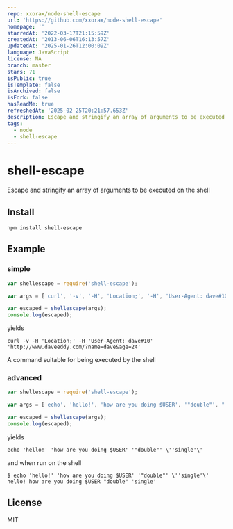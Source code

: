 ```yaml
---
repo: xxorax/node-shell-escape
url: 'https://github.com/xxorax/node-shell-escape'
homepage: ''
starredAt: '2022-03-17T21:15:59Z'
createdAt: '2013-06-06T16:13:57Z'
updatedAt: '2025-01-26T12:00:09Z'
language: JavaScript
license: NA
branch: master
stars: 71
isPublic: true
isTemplate: false
isArchived: false
isFork: false
hasReadMe: true
refreshedAt: '2025-02-25T20:21:57.653Z'
description: Escape and stringify an array of arguments to be executed on the shell
tags:
  - node
  - shell-escape
---
```


shell-escape
============

Escape and stringify an array of arguments to be executed on the shell

Install
-------

    npm install shell-escape

Example
-------

### simple

``` js
var shellescape = require('shell-escape');

var args = ['curl', '-v', '-H', 'Location;', '-H', 'User-Agent: dave#10', 'http://www.daveeddy.com/?name=dave&age=24'];

var escaped = shellescape(args);
console.log(escaped);
```

yields

```
curl -v -H 'Location;' -H 'User-Agent: dave#10' 'http://www.daveeddy.com/?name=dave&age=24'
```

A command suitable for being executed by the shell

### advanced

``` js
var shellescape = require('shell-escape');

var args = ['echo', 'hello!', 'how are you doing $USER', '"double"', "'single'"];

var escaped = shellescape(args);
console.log(escaped);
```

yields

```
echo 'hello!' 'how are you doing $USER' '"double"' \''single'\'
```

and when run on the shell

```
$ echo 'hello!' 'how are you doing $USER' '"double"' \''single'\'
hello! how are you doing $USER "double" 'single'
```

License
-------

MIT
